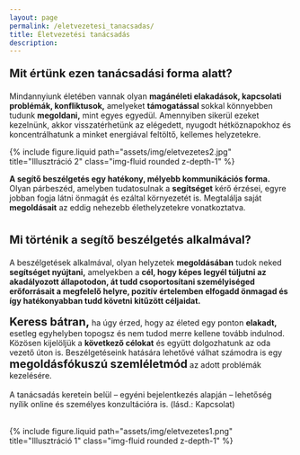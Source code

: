 ```yaml
---
layout: page
permalink: /eletvezetesi_tanacsadas/
title: Életvezetési tanácsadás
description: 
---
```


<div class="container">
  <div class="row">
    <div class="col-md-6 ml-n3">
<p style="font-size:20px"><b>Mit értünk ezen tanácsadási forma alatt?</b></p>

Mindannyiunk életében vannak olyan <b>magánéleti elakadások, kapcsolati problémák, konfliktusok,</b> amelyeket <b>támogatással </b>sokkal könnyebben tudunk <b>megoldani,</b> mint egyes egyedül. Amennyiben sikerül ezeket kezelnünk, akkor visszatérhetünk az elégedett, nyugodt hétköznapokhoz és koncentrálhatunk a minket energiával feltöltő, kellemes helyzetekre.
    </div>
    <div class="col-md-6 text-center">
      {% include figure.liquid path="assets/img/eletvezetes2.jpg" title="Illusztráció 2" class="img-fluid rounded z-depth-1" %}
    </div>
  </div>
</div>

<b>A segítő beszélgetés egy hatékony, mélyebb kommunikációs forma.</b> Olyan párbeszéd, amelyben tudatosulnak a <b>segítséget</b> kérő érzései, egyre jobban fogja látni önmagát és ezáltal környezetét is. Megtalálja saját <b>megoldásait</b> az eddig nehezebb élethelyzetekre vonatkoztatva.
<br><br>
<p style="font-size:20px"><b>Mi történik a segítő beszélgetés alkalmával?</b></p>

A beszélgetések alkalmával, olyan helyzetek <b>megoldásában</b> tudok neked <b>segítséget nyújtani,</b> amelyekben a <b>cél, hogy képes legyél túljutni az akadályozott állapotodon, át tudd csoportosítani személyiséged erőforrásait a megfelelő helyre, pozitív értelemben elfogadd önmagad és így hatékonyabban tudd követni kitűzött céljaidat.</b>
<br><br>
<span style="font-size:20px;font-weight:bolder"><b>Keress bátran,</b></span> ha úgy érzed, hogy az életed egy ponton <b>elakadt,</b> esetleg egyhelyben topogsz és nem tudod merre kellene tovább indulnod. Közösen kijelöljük a <b>következő célokat</b> és együtt dolgozhatunk az oda vezető úton is.
Beszélgetéseink hatására lehetővé válhat számodra is egy <span style="font-size:20px;font-weight:bolder"><b>megoldásfókuszú szemléletmód</b></span> az adott problémák kezelésére.
<br><br>
A tanácsadás keretein belül – egyéni bejelentkezés alapján – lehetőség nyílik online és személyes konzultációra is. (lásd.: Kapcsolat)
<br><br>

<div class="row align-items-center">
    <div class="col-10 mx-auto">
        {% include figure.liquid path="assets/img/eletvezetes1.png" title="Illusztráció 1" class="img-fluid rounded z-depth-1" %}
    </div>
</div>
